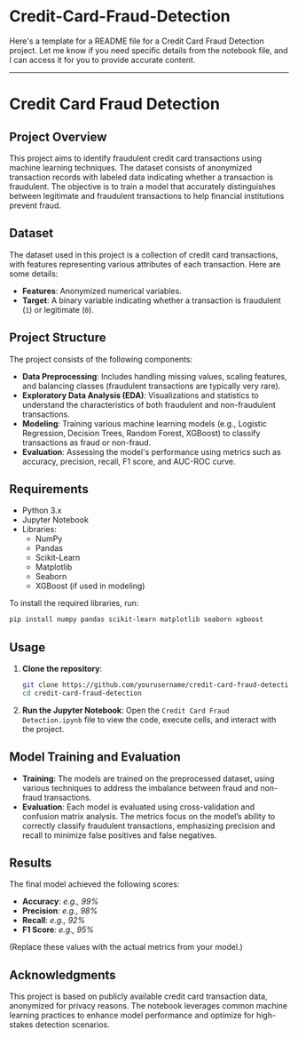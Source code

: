 # Credit-Card-Fraud-Detection
Here's a template for a README file for a Credit Card Fraud Detection project. Let me know if you need specific details from the notebook file, and I can access it for you to provide accurate content.

---

# Credit Card Fraud Detection

## Project Overview

This project aims to identify fraudulent credit card transactions using machine learning techniques. The dataset consists of anonymized transaction records with labeled data indicating whether a transaction is fraudulent. The objective is to train a model that accurately distinguishes between legitimate and fraudulent transactions to help financial institutions prevent fraud.

## Dataset

The dataset used in this project is a collection of credit card transactions, with features representing various attributes of each transaction. Here are some details:

- **Features**: Anonymized numerical variables.
- **Target**: A binary variable indicating whether a transaction is fraudulent (`1`) or legitimate (`0`).

## Project Structure

The project consists of the following components:

- **Data Preprocessing**: Includes handling missing values, scaling features, and balancing classes (fraudulent transactions are typically very rare).
- **Exploratory Data Analysis (EDA)**: Visualizations and statistics to understand the characteristics of both fraudulent and non-fraudulent transactions.
- **Modeling**: Training various machine learning models (e.g., Logistic Regression, Decision Trees, Random Forest, XGBoost) to classify transactions as fraud or non-fraud.
- **Evaluation**: Assessing the model's performance using metrics such as accuracy, precision, recall, F1 score, and AUC-ROC curve.

## Requirements

- Python 3.x
- Jupyter Notebook
- Libraries:
  - NumPy
  - Pandas
  - Scikit-Learn
  - Matplotlib
  - Seaborn
  - XGBoost (if used in modeling)

To install the required libraries, run:

```bash
pip install numpy pandas scikit-learn matplotlib seaborn xgboost
```

## Usage

1. **Clone the repository**:
   ```bash
   git clone https://github.com/yourusername/credit-card-fraud-detection.git
   cd credit-card-fraud-detection
   ```

2. **Run the Jupyter Notebook**:
   Open the `Credit Card Fraud Detection.ipynb` file to view the code, execute cells, and interact with the project.

## Model Training and Evaluation

- **Training**: The models are trained on the preprocessed dataset, using various techniques to address the imbalance between fraud and non-fraud transactions.
- **Evaluation**: Each model is evaluated using cross-validation and confusion matrix analysis. The metrics focus on the model’s ability to correctly classify fraudulent transactions, emphasizing precision and recall to minimize false positives and false negatives.

## Results

The final model achieved the following scores:

- **Accuracy**: _e.g., 99%_
- **Precision**: _e.g., 98%_
- **Recall**: _e.g., 92%_
- **F1 Score**: _e.g., 95%_

(Replace these values with the actual metrics from your model.)

## Acknowledgments

This project is based on publicly available credit card transaction data, anonymized for privacy reasons. The notebook leverages common machine learning practices to enhance model performance and optimize for high-stakes detection scenarios.



